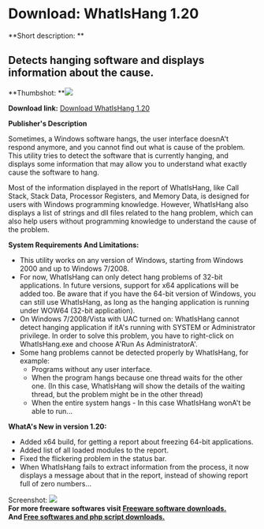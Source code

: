 # Download: WhatIsHang 1.20

**Short description: **

## Detects hanging software and displays information about the cause.

  
**Thumbshot: **![](http://www.freewarefiles.com/screenshot/whatishang_md.jpg)   
  
**Download link:** [Download WhatIsHang 1.20](http://freesoftwares.boysofts.com/WhatIsHang_program_66502.html)  
  

**Publisher's Description**  
  

Sometimes, a Windows software hangs, the user interface doesnA't respond
anymore, and you cannot find out what is cause of the problem. This utility
tries to detect the software that is currently hanging, and displays some
information that may allow you to understand what exactly cause the software
to hang.

Most of the information displayed in the report of WhatIsHang, like Call
Stack, Stack Data, Processor Registers, and Memory Data, is designed for users
with Windows programming knowledge. However, WhatIsHang also displays a list
of strings and dll files related to the hang problem, which can also help
users without programming knowledge to understand the cause of the problem.

**System Requirements And Limitations:**

  * This utility works on any version of Windows, starting from Windows 2000 and up to Windows 7/2008. 
  * For now, WhatIsHang can only detect hang problems of 32-bit applications. In future versions, support for x64 applications will be added too. Be aware that if you have the 64-bit version of Windows, you can still use WhatIsHang, as long as the hanging application is running under WOW64 (32-bit application). 
  * On Windows 7/2008/Vista with UAC turned on: WhatIsHang cannot detect hanging application if itA's running with SYSTEM or Administrator privilege. In order to solve this problem, you have to right-click on WhatIsHang.exe and choose A'Run As AdministratorA'. 
  * Some hang problems cannot be detected properly by WhatIsHang, for example: 
    * Programs without any user interface. 
    * When the program hangs because one thread waits for the other one. (In this case, WhatIsHang will show the details of the waiting thread, but the problem might be in the other thread) 
    * When the entire system hangs - In this case WhatIsHang wonA't be able to run... 

**WhatA's New in version 1.20:**

  * Added x64 build, for getting a report about freezing 64-bit applications. 
  * Added list of all loaded modules to the report. 
  * Fixed the flickering problem in the status bar. 
  * When WhatIsHang fails to extract information from the process, it now displays a message about that in the report, instead of showing report full of zero numbers... 

  
  
Screenshot: ![](http://www.freewarefiles.com/screenshot/whatishang.jpg)  
**For more freeware softwares visit [Freeware software downloads.](http://freesoftwares.boysofts.com/)**   
**And [Free softwares and php script downloads.](http://www.boysofts.com/)**

